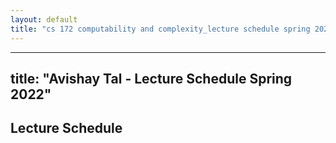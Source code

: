 ```yaml
---
layout: default
title: "cs 172 computability and complexity_lecture schedule spring 2022"
---
```


---
title: "Avishay Tal - Lecture Schedule Spring 2022"
---

## **Lecture Schedule**
